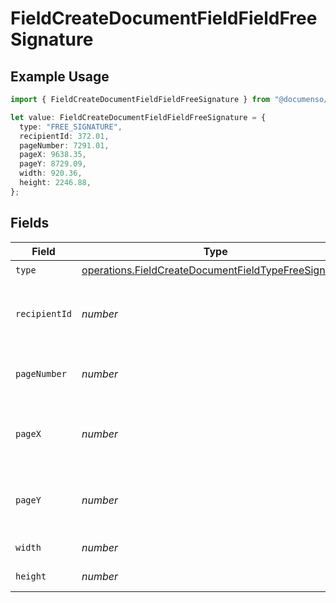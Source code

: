 # FieldCreateDocumentFieldFieldFreeSignature

## Example Usage

```typescript
import { FieldCreateDocumentFieldFieldFreeSignature } from "@documenso/sdk-typescript/models/operations";

let value: FieldCreateDocumentFieldFieldFreeSignature = {
  type: "FREE_SIGNATURE",
  recipientId: 372.01,
  pageNumber: 7291.01,
  pageX: 9638.35,
  pageY: 8729.09,
  width: 920.36,
  height: 2246.88,
};
```

## Fields

| Field                                                                                                                        | Type                                                                                                                         | Required                                                                                                                     | Description                                                                                                                  |
| ---------------------------------------------------------------------------------------------------------------------------- | ---------------------------------------------------------------------------------------------------------------------------- | ---------------------------------------------------------------------------------------------------------------------------- | ---------------------------------------------------------------------------------------------------------------------------- |
| `type`                                                                                                                       | [operations.FieldCreateDocumentFieldTypeFreeSignature](../../models/operations/fieldcreatedocumentfieldtypefreesignature.md) | :heavy_check_mark:                                                                                                           | N/A                                                                                                                          |
| `recipientId`                                                                                                                | *number*                                                                                                                     | :heavy_check_mark:                                                                                                           | The ID of the recipient to create the field for.                                                                             |
| `pageNumber`                                                                                                                 | *number*                                                                                                                     | :heavy_check_mark:                                                                                                           | The page number the field will be on.                                                                                        |
| `pageX`                                                                                                                      | *number*                                                                                                                     | :heavy_check_mark:                                                                                                           | The X coordinate of where the field will be placed.                                                                          |
| `pageY`                                                                                                                      | *number*                                                                                                                     | :heavy_check_mark:                                                                                                           | The Y coordinate of where the field will be placed.                                                                          |
| `width`                                                                                                                      | *number*                                                                                                                     | :heavy_check_mark:                                                                                                           | The width of the field.                                                                                                      |
| `height`                                                                                                                     | *number*                                                                                                                     | :heavy_check_mark:                                                                                                           | The height of the field.                                                                                                     |